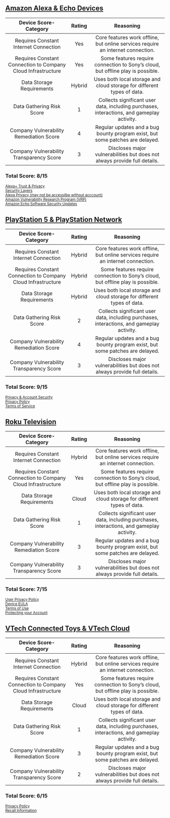 ## [Amazon Alexa & Echo Devices](./Amazon-Alexa-Analysis.md)
| Device Score-Category |  Rating | Reasoning | 
| :---: | :---: | :---: | 
| Requires Constant Internet Connection | Yes | Core features work offline, but online services require an internet connection. |
| Requires Constant Connection to Company Cloud Infrastructure | Yes | Some features require connection to Sony’s cloud, but offline play is possible. |
| Data Storage Requirements | Hybrid | Uses both local storage and cloud storage for different types of data. |
| Data Gathering Risk Score | 1 | Collects significant user data, including purchases, interactions, and gameplay activity. |
| Company Vulnerability Remediation Score | 4 | Regular updates and a bug bounty program exist, but some patches are delayed. |
| Company Vulnerability Transparency Score | 3 | Discloses major vulnerabilities but does not always provide full details. | 

### Total Score: 8/15

<sub>[Alexa+ Trust & Privacy](https://www.amazon.com/b?node=203453976011&ref=dp_btf_xaa_spp_d_p5)</sub>  
<sub>[Security Layers](https://www.amazon.com/b/?node=23638098011&ref=aucc_en_us_web_dom_xaa_evgn_tx_0016)</sub>  
<sub>[Alexa Privacy (may not be accessilbe without acccount)](https://www.amazon.com/alexa-privacy/apd/home?ref=aucc_en_us_web_dom_xaa_evgn_tx_0021)</sub>  
<sub>[Amazon Vulnerability Research Program (VRP)](https://hackerone.com/amazonvrp?type=team)</sub>  
<sub>[Amazon Echo Software Security Updates](https://www.amazon.com/gp/help/customer/display.html?nodeId=GMZQWNQRVENX4GTQ)</sub>  

## [PlayStation 5 & PlayStation Network](./PlayStation-5-&-PlayStation-Network-Analysis.md)
| Device Score-Category |  Rating | Reasoning | 
| :---: | :---: | :---: | 
| Requires Constant Internet Connection | Hybrid | Core features work offline, but online services require an internet connection. |
| Requires Constant Connection to Company Cloud Infrastructure | Hybrid | Some features require connection to Sony’s cloud, but offline play is possible. |
| Data Storage Requirements | Hybrid | Uses both local storage and cloud storage for different types of data. |
| Data Gathering Risk Score | 2 | Collects significant user data, including purchases, interactions, and gameplay activity. |
| Company Vulnerability Remediation Score | 4 | Regular updates and a bug bounty program exist, but some patches are delayed. |
| Company Vulnerability Transparency Score | 3 | Discloses major vulnerabilities but does not always provide full details. | 

### Total Score: 9/15

<sub>[Privacy & Account Security](https://www.playstation.com/en-us/privacy-security-safety/)</sub>  
<sub>[Privacy Policy](https://www.playstation.com/en-us/legal/privacy-policy/)</sub>  
<sub>[Terms of Service](https://www.playstation.com/en-us/legal/psn-terms-of-service/)</sub>  

## [Roku Television](./Roku-Television-Analysis.md)
| Device Score-Category |  Rating | Reasoning | 
| :---: | :---: | :---: | 
| Requires Constant Internet Connection | Hybrid | Core features work offline, but online services require an internet connection. |
| Requires Constant Connection to Company Cloud Infrastructure | Yes | Some features require connection to Sony’s cloud, but offline play is possible. |
| Data Storage Requirements | Cloud | Uses both local storage and cloud storage for different types of data. |
| Data Gathering Risk Score | 1 | Collects significant user data, including purchases, interactions, and gameplay activity. |
| Company Vulnerability Remediation Score | 3 | Regular updates and a bug bounty program exist, but some patches are delayed. |
| Company Vulnerability Transparency Score | 3 | Discloses major vulnerabilities but does not always provide full details. | 

### Total Score: 7/15

<sub>[User Privacy Policy](https://docs.roku.com/published/userprivacypolicy)</sub>  
<sub>[Device EULA](https://docs.roku.com/published/deviceplayereula)</sub>  
<sub>[Terms of Use](https://docs.roku.com/published/therokuchannel-userstermsandconditions)</sub>  
<sub>[Protecting your Account](https://www.roku.com/blog/protecting-your-roku-account?srsltid=AfmBOorvJW5GU8DqZHgsEzlm63RDcyCyXjyOBSK3z8fLMA4OxxByQRau)</sub>  

## [VTech Connected Toys & VTech Cloud](Vtech-Toys-Analysis.md)
| Device Score-Category |  Rating | Reasoning | 
| :---: | :---: | :---: | 
| Requires Constant Internet Connection | Hybrid | Core features work offline, but online services require an internet connection. |
| Requires Constant Connection to Company Cloud Infrastructure | Yes | Some features require connection to Sony’s cloud, but offline play is possible. |
| Data Storage Requirements | Cloud | Uses both local storage and cloud storage for different types of data. |
| Data Gathering Risk Score | 1 | Collects significant user data, including purchases, interactions, and gameplay activity. |
| Company Vulnerability Remediation Score | 3 | Regular updates and a bug bounty program exist, but some patches are delayed. |
| Company Vulnerability Transparency Score | 2 | Discloses major vulnerabilities but does not always provide full details. | 

### Total Score: 6/15

<sub>[Privacy Policy](https://www.vtechda.com/legal/version/view.aspx?country=US&lang=eng&x=4&y=1)</sub>  
<sub>[Recall Information](https://www.vtechkids.com/recall)</sub>  
